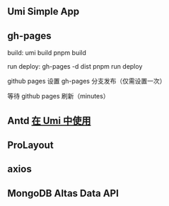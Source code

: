 ## Umi Simple App

## gh-pages

build: umi build pnpm build

run deploy: gh-pages -d dist pnpm run deploy

github pages 设置 gh-pages 分支发布（仅需设置一次）

等待 github pages 刷新（minutes）

## Antd [在 Umi 中使用]('https://ant-design.antgroup.com/docs/react/use-with-umi-cn')

## ProLayout

## axios

## MongoDB Altas Data API

